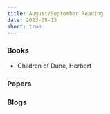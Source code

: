 ```yaml
---
title: August/September Reading
date: 2023-08-13
short: true
---
```


### Books

- Children of Dune, Herbert

### Papers

### Blogs
